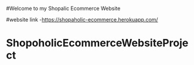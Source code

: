 #Welcome to my Shopalic Ecommerce Website

#website link -https://shopaholic-ecommerce.herokuapp.com/

# ShopoholicEcommerceWebsiteProject
